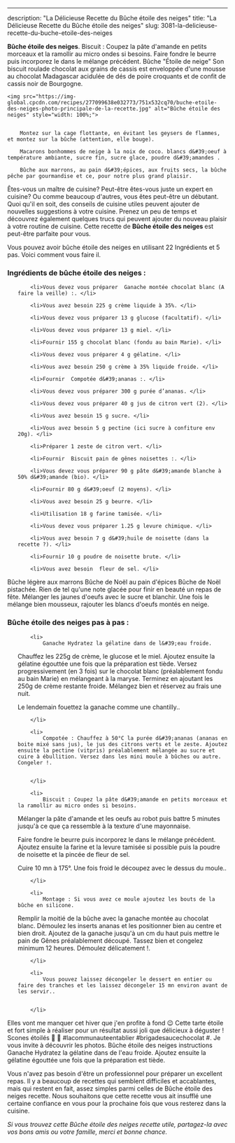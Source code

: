 ---
description: "La Délicieuse Recette du Bûche étoile des neiges"
title: "La Délicieuse Recette du Bûche étoile des neiges"
slug: 3081-la-delicieuse-recette-du-buche-etoile-des-neiges

<p>
	<strong>Bûche étoile des neiges</strong>. 
	Biscuit : Coupez la pâte d&#39;amande en petits morceaux et la ramollir au micro ondes si besoins. Faire fondre le beurre puis incorporez le dans le mélange précédent. Bûche &#34;Étoile de neige&#34; Son biscuit roulade chocolat aux grains de cassis est enveloppée d&#39;une mousse au chocolat Madagascar acidulée de dés de poire croquants et de confit de cassis noir de Bourgogne.
</p>
<p>
	
	<img src="https://img-global.cpcdn.com/recipes/277099638e032773/751x532cq70/buche-etoile-des-neiges-photo-principale-de-la-recette.jpg" alt="Bûche étoile des neiges" style="width: 100%;">
	
	
		Montez sur la cage flottante, en évitant les geysers de flammes, et montez sur la bûche (attention, elle bouge).
	
		Macarons bonhommes de neige à la noix de coco. blancs d&#39;oeuf à température ambiante, sucre fin, sucre glace, poudre d&#39;amandes .
	
		Bûche aux marrons, au pain d&#39;épices, aux fruits secs, la bûche pêche par gourmandise et ce, pour notre plus grand plaisir.
	
</p>

Êtes-vous un maître de cuisine? Peut-être êtes-vous juste un expert en cuisine? Ou comme beaucoup d'autres, vous êtes peut-être un débutant. Quoi qu'il en soit, des conseils de cuisine utiles peuvent ajouter de nouvelles suggestions à votre cuisine. Prenez un peu de temps et découvrez également quelques trucs qui peuvent ajouter du nouveau plaisir à votre routine de cuisine. Cette recette de <strong> Bûche étoile des neiges </strong> est peut-être parfaite pour vous.

<!--inarticleads1-->

Vous pouvez avoir bûche étoile des neiges en utilisant 22 Ingrédients et 5 pas. Voici comment vous faire il.

<h3>Ingrédients de bûche étoile des neiges :</h3>

<ol>
	
		<li>Vous devez vous préparer  Ganache montée chocolat blanc (A faire la veille) :. </li>
	
		<li>Vous avez besoin 225 g crème liquide à 35%. </li>
	
		<li>Vous devez vous préparer 13 g glucose (facultatif). </li>
	
		<li>Vous devez vous préparer 13 g miel. </li>
	
		<li>Fournir 155 g chocolat blanc (fondu au bain Marie). </li>
	
		<li>Vous devez vous préparer 4 g gélatine. </li>
	
		<li>Vous avez besoin 250 g crème à 35% liquide froide. </li>
	
		<li>Fournir  Compotée d&#39;ananas :. </li>
	
		<li>Vous devez vous préparer 300 g purée d’ananas. </li>
	
		<li>Vous devez vous préparer 40 g jus de citron vert (2). </li>
	
		<li>Vous avez besoin 15 g sucre. </li>
	
		<li>Vous avez besoin 5 g pectine (ici sucre à confiture env 20g). </li>
	
		<li>Préparer 1 zeste de citron vert. </li>
	
		<li>Fournir  Biscuit pain de gênes noisettes :. </li>
	
		<li>Vous devez vous préparer 90 g pâte d&#39;amande blanche à 50% d&#39;amande (bio). </li>
	
		<li>Fournir 80 g d&#39;oeuf (2 moyens). </li>
	
		<li>Vous avez besoin 25 g beurre. </li>
	
		<li>Utilisation 18 g farine tamisée. </li>
	
		<li>Vous devez vous préparer 1.25 g levure chimique. </li>
	
		<li>Vous avez besoin 7 g d&#39;huile de noisette (dans la recette ?). </li>
	
		<li>Fournir 10 g poudre de noisette brute. </li>
	
		<li>Vous avez besoin  fleur de sel. </li>
	
</ol>

Bûche légère aux marrons Bûche de Noël au pain d&#39;épices Bûche de Noël pistachée. Rien de tel qu&#39;une note glacée pour finir en beauté un repas de fête. Mélanger les jaunes d&#39;oeufs avec le sucre et blanchir. Une fois le mélange bien mousseux, rajouter les blancs d&#39;oeufs montés en neige. 

<!--inarticleads2-->

<h3>Bûche étoile des neiges pas à pas :</h3>

<ol>
	
		<li>
			Ganache Hydratez la gélatine dans de l&#39;eau froide.
Chauffez les 225g de crème, le glucose et le miel. Ajoutez ensuite la gélatine égouttée une fois que la préparation est tiède. Versez progressivement (en 3 fois) sur le chocolat blanc (préalablement fondu au bain Marie) en mélangeant à la maryse. Terminez en ajoutant les 250g de crème restante froide. Mélangez bien et réservez au frais une nuit.

Le lendemain fouettez la ganache comme une chantilly..
			
			
		</li>
	
		<li>
			Compotée : Chauffez à 50°C la purée d&#39;ananas (ananas en boite mixé sans jus), le jus des citrons verts et le zeste. Ajoutez ensuite la pectine (vitpris) préalablement mélangée au sucre et cuire à ébullition. Versez dans les mini moule à bûches ou autre. Congeler !.
			
			
		</li>
	
		<li>
			Biscuit : Coupez la pâte d&#39;amande en petits morceaux et la ramollir au micro ondes si besoins.

Mélanger la pâte d&#39;amande et les oeufs au robot puis battre 5 minutes jusqu&#39;à ce que ça ressemble à la texture d&#39;une mayonnaise.

Faire fondre le beurre puis incorporez le dans le mélange précédent. Ajoutez ensuite la farine et la levure tamisée si possible puis la poudre de noisette et la pincée de fleur de sel.

Cuire 10 mn à 175°. Une fois froid le découpez avec le dessus du moule..
			
			
		</li>
	
		<li>
			Montage : Si vous avez ce moule ajoutez les bouts de la bûche en silicone.
Remplir la moitié de la bûche avec la ganache montée au chocolat blanc. Démoulez les inserts ananas et les positionner bien au centre et bien droit. Ajoutez de la ganache jusqu&#39;à un cm du haut puis mettre le pain de Gênes préalablement découpé. Tassez bien et congelez minimum 12 heures. Démoulez délicatement !.
			
			
		</li>
	
		<li>
			Vous pouvez laissez décongeler le dessert en entier ou faire des tranches et les laissez décongeler 15 mn environ avant de les servir..
			
			
		</li>
	
</ol>

Elles vont me manquer cet hiver que j&#39;en profite à fond 😉 Cette tarte étoile et fort simple à réaliser pour un résultat aussi joli que délicieux à déguster ! Scones étoilés 🍫 🐻 #lacommunauteentablier #brigadesaucechocolat #. Je vous invite à découvrir les photos. Bûche étoile des neiges instructions Ganache Hydratez la gélatine dans de l&#39;eau froide. Ajoutez ensuite la gélatine égouttée une fois que la préparation est tiède. 

<!--inarticleads1-->

<p>
Vous n'avez pas besoin d'être un professionnel pour préparer un excellent repas. Il y a beaucoup de recettes qui semblent difficiles et accablantes, mais qui restent en fait, assez simples parmi celles de Bûche étoile des neiges recette. Nous souhaitons que cette recette vous ait insufflé une certaine confiance en vous pour la prochaine fois que vous resterez dans la cuisine.
</p>

<p>
<i>Si vous trouvez cette Bûche étoile des neiges recette utile, partagez-la avec vos bons amis ou votre famille, merci et bonne chance.</i>
</p>
